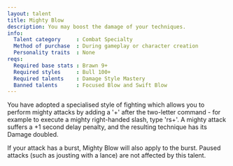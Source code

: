 ```yaml
---
layout: talent
title: Mighty Blow
description: You may boost the damage of your techniques.
info:
  Talent category     : Combat Specialty
  Method of purchase  : During gameplay or character creation
  Personality traits  : None
reqs:
  Required base stats : Brawn 9+
  Required styles     : Bull 100+
  Required talents    : Damage Style Mastery
  Banned talents      : Focused Blow and Swift Blow
---
```


You have adopted a specialised style of fighting which allows you to perform
mighty attacks by adding a '+' after the two-letter command - for example to
execute a mighty right-handed slash, type 'rs+'.  A mighty attack suffers a +1
second delay penalty, and the resulting technique has its Damage doubled.

If your attack has a burst, Mighty Blow will also apply to the burst.  Paused
attacks (such as jousting with a lance) are not affected by this talent.
